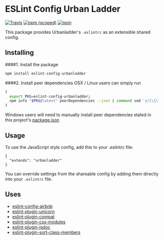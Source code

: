 # ESLint Config Urban Ladder
[![Travis](https://img.shields.io/travis/urbanladder/eslint-config-urbanladder.svg)]()
[![npm (scoped)](https://img.shields.io/npm/v/eslint-config-urbanladder.svg)](https://www.npmjs.com/package/eslint-config-urbanladder)
[![npm](https://img.shields.io/npm/l/eslint-config-urbanladder.svg)](https://www.npmjs.com/package/eslint-config-urbanladder)

This package provides Urbanladder's `.eslintrc` as an extensible shared config.


## Installing

####1. Install the package
```bash
npm install eslint-config-urbanladder
```

####2. Install peer dependencies
OSX / Linux users can simply run
```bash
(
  export PKG=eslint-config-urbanladder;
  npm info "$PKG@latest" peerDependencies --json | command sed 's/[\{\},]//g ; s/: /@/g' | xargs npm install --save-dev "$PKG@latest"
)
```

Windows users will need to manually install peer dependencies stated in this project's [package.json](https://github.com/urbanladder/eslint-config-urbanladder/blob/master/package.json#L30)

## Usage

To use the JavaScript style config, add this to your .eslintrc file:

```
{
  "extends": "urbanladder"
}
```

You can override settings from the shareable config by adding them directly into your
`.eslintrc` file.

## Uses
- [eslint-config-airbnb](https://github.com/airbnb/javascript/tree/master/packages/eslint-config-airbnb)
- [eslint-plugin-unicorn](https://github.com/sindresorhus/eslint-plugin-unicorn) 
- [eslint-plugin-compat](https://github.com/amilajack/eslint-plugin-compat)
- [eslint-plugin-css-modules](https://github.com/atfzl/eslint-plugin-css-modules)
- [eslint-plugin-jsdoc](https://github.com/gajus/eslint-plugin-jsdoc)
- [eslint-plugin-sort-class-members](https://github.com/bryanrsmith/eslint-plugin-sort-class-members)

